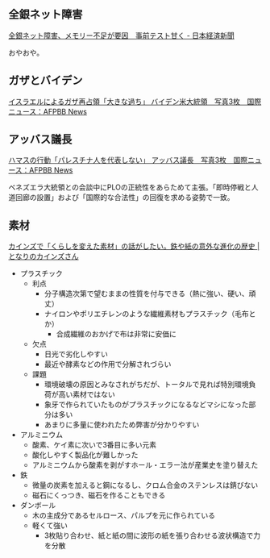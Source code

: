 ## 全銀ネット障害

[全銀ネット障害、メモリー不足が要因　事前テスト甘く - 日本経済新聞](https://www.nikkei.com/article/DGXZQOUB163SX0W3A011C2000000/)

おやおや。

## ガザとバイデン

[イスラエルによるガザ再占領「大きな過ち」 バイデン米大統領　写真3枚　国際ニュース：AFPBB News](https://www.afpbb.com/articles/-/3486322)

## アッバス議長

[ハマスの行動「パレスチナ人を代表しない」 アッバス議長　写真3枚　国際ニュース：AFPBB News](https://www.afpbb.com/articles/-/3486299)

ベネズエラ大統領との会談中にPLOの正統性をあらためて主張。「即時停戦と人道回廊の設置」および「国際的な合法性」の回復を求める姿勢で一致。

## 素材

[カインズで「くらしを変えた素材」の話がしたい。鉄や紙の意外な進化の歴史 | となりのカインズさん](https://magazine.cainz.com/article/169800)

- プラスチック
  - 利点
    - 分子構造次第で望むままの性質を付与できる（熱に強い、硬い、頑丈）
    - ナイロンやポリエチレンのような繊維素材もプラスチック（毛布とか）
      - 合成繊維のおかげで布は非常に安価に
  - 欠点
    - 日光で劣化しやすい
    - 最近や酵素などの作用で分解されづらい
  - 課題
    - 環境破壊の原因とみなされがちだが、トータルで見れば特別環境負荷が高い素材ではない
    - 象牙で作られていたものがプラスチックになるなどマシになった部分は多い
    - あまりに多量に使われたため弊害が分かりやすい
- アルミニウム
  - 酸素、ケイ素に次いで3番目に多い元素
  - 酸化しやすく製品化が難しかった
  - アルミニウムから酸素を剥がすホール・エラー法が産業史を塗り替えた
- 鉄
  - 微量の炭素を加えると鋼になるし、クロム合金のステンレスは錆びない
  - 磁石にくっつき、磁石を作ることもできる
- ダンボール
  - 木の主成分であるセルロース、パルプを元に作られている
  - 軽くて強い
    - 3枚貼り合わせ、紙と紙の間に波形の紙を張り合わせる波状構造で力を分散
